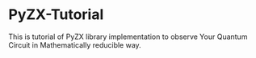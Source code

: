 # PyZX-Tutorial
This is tutorial of PyZX library implementation to observe Your Quantum Circuit in Mathematically reducible way.
